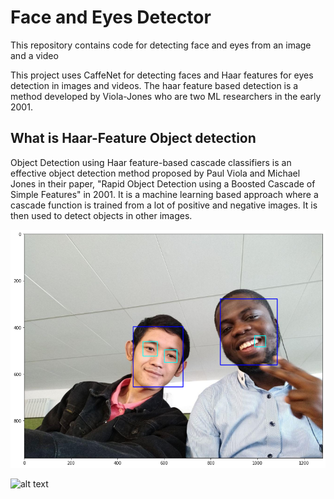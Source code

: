 # Face and Eyes Detector
This repository contains code for detecting face and eyes from an image and a video



This project uses CaffeNet for detecting faces and Haar features for eyes detection in images and videos. The haar feature based detection is a method developed by Viola-Jones who are two ML researchers in the early 2001.

## What is Haar-Feature Object detection

Object Detection using Haar feature-based cascade classifiers is an effective object detection method proposed by Paul Viola and Michael Jones in their paper, "Rapid Object Detection using a Boosted Cascade of Simple Features" in 2001. It is a machine learning based approach where a cascade function is trained from a lot of positive and negative images. It is then used to detect objects in other images.

![alt text](https://github.com/jimohafeezco/face_eyes_detector/blob/master/media/face.png)

![alt text](https://github.com/jimohafeezco/face_eyes_detector/blob/master/media/face_and_eyes_detector.gif)

